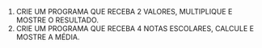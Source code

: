 1. CRIE UM PROGRAMA QUE RECEBA 2 VALORES, MULTIPLIQUE E MOSTRE O RESULTADO.
2. CRIE UM PROGRAMA QUE RECEBA 4 NOTAS ESCOLARES, CALCULE E MOSTRE A MÉDIA.

